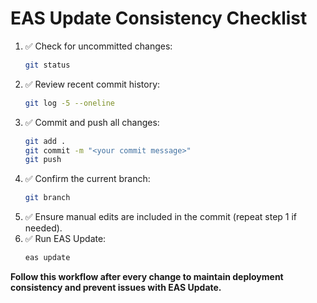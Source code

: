 # EAS Update Consistency Checklist

1. ✅ Check for uncommitted changes:
	```sh
	git status
	```
2. ✅ Review recent commit history:
	```sh
	git log -5 --oneline
	```
3. ✅ Commit and push all changes:
	```sh
	git add .
	git commit -m "<your commit message>"
	git push
	```
4. ✅ Confirm the current branch:
	```sh
	git branch
	```
5. ✅ Ensure manual edits are included in the commit (repeat step 1 if needed).
6. ✅ Run EAS Update:
	```sh
	eas update
	```

**Follow this workflow after every change to maintain deployment consistency and prevent issues with EAS Update.**
